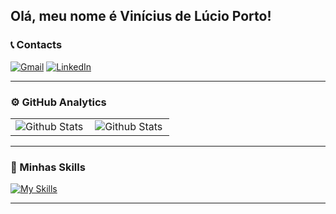 ## Olá, meu nome é Vinícius de Lúcio Porto!
### 📞 Contacts
  <a href="mailto:viniciusporto010@gmail.com" title="Gmail">
  <img src="https://img.shields.io/badge/-Gmail-FF0000?style=flat-square&labelColor=FF0000&logo=gmail&logoColor=white" alt="Gmail"/></a>
  <a href="https://www.linkedin.com/in/vin%C3%ADcius-de-l%C3%BAcio-porto-8030472a7/" title="LinkedIn">
  <img src="https://img.shields.io/badge/-Linkedin-0e76a8?style=flat-square&logo=Linkedin&logoColor=white" alt="LinkedIn"/></a>

---
### ⚙️ GitHub Analytics

<table align="center">
  <tr>
    <td>
      <img
        align="left"
        src="https://github-readme-stats.vercel.app/api?username=Vini150cius&theme=dark&hide_border=false&include_all_commits=true"
        alt="Github Stats"
      />
    </td>
    <td>
      <img
        align="left"
        src="https://github-readme-stats.vercel.app/api/top-langs/?username=Vini150cius&theme=dark&hide_border=false&include_all_commits=true&count_private=true&layout=compact"
        alt="Github Stats"
      />
    </td>
  </tr>
</table>

--- 
### 🚀 Minhas Skills

[![My Skills](https://skillicons.dev/icons?i=js,ts,html,css,php,react,next,cs,mysql,python,illustrator,photoshop,figma,git)](https://skillicons.dev)

---


